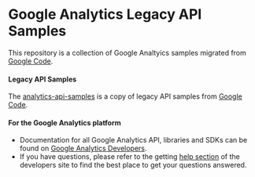 Google Analytics Legacy API Samples
===================================
This repository is a collection of
Google Analtyics samples migrated from [Google Code](https://code.google.com).

#### Legacy API Samples
The [analytics-api-samples](./analytics-api-samples) is
a copy of legacy API samples from [Google Code](https://code.google.com/p/analytics-api-samples/).

#### For the Google Analytics platform
- Documentation for all Google Analytics API, libraries and SDKs can be found on [Google Analytics Developers](http://developers.google.com/analytics).
- If you have questions, please refer to the getting [help section](http://developers.google.com/analytics/help/) of the developers site to find the best place to get your questions answered.
